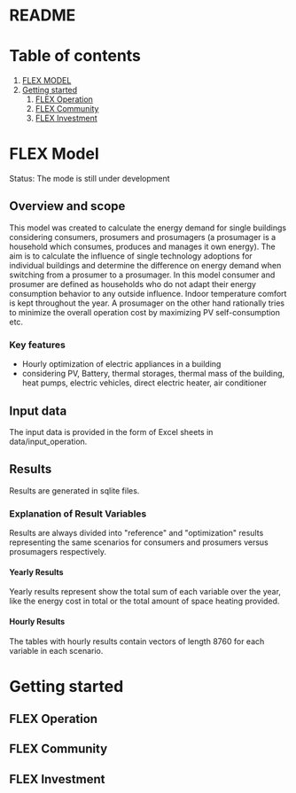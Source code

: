 # README

# Table of contents
1. [FLEX MODEL](#FLEX_MODEL)
2. [Getting started](#Getting_started)
   1. [FLEX Operation](#FLEX_Operation)
   2. [FLEX Community](#FLEX_Community)
   3. [FLEX Investment](#FLEX_Investment)


# FLEX Model <div id="FLEX_MODEL"/>
Status: The mode is still under development
## Overview and scope
This model was created to calculate the energy demand for single buildings
considering consumers, prosumers and prosumagers (a prosumager is a household
which consumes, produces and manages it own energy). The aim is to calculate
the influence of single technology adoptions for individual buildings and 
determine the difference on energy demand when switching from a prosumer to a
prosumager. In this model consumer and prosumer are defined as households who 
do not adapt their energy consumption behavior to any outside influence. Indoor
temperature comfort is kept throughout the year. A prosumager on the other hand
rationally tries to minimize the overall operation cost by maximizing PV self-consumption
etc. 

### Key features
- Hourly optimization of electric appliances in a building
- considering PV, Battery, thermal storages, thermal mass of the building, heat pumps, electric vehicles, direct 
   electric heater, air conditioner

## Input data
The input data is provided in the form of Excel sheets in data/input_operation.

## Results
Results are generated in sqlite files. 

### Explanation of Result Variables
Results are always divided into "reference" and "optimization" results representing the same scenarios for consumers
and prosumers versus prosumagers respectively. 
#### Yearly Results
Yearly results represent show the total sum of each variable over the year, like the energy cost in total or the 
total amount of space heating provided.
#### Hourly Results
The tables with hourly results contain vectors of length 8760 for each variable in each scenario. 

# Getting started <div id="Getting_started"/>

### 

## FLEX Operation <div id="FLEX_Operation"/>


## FLEX Community <div id="FLEX_Community"/>


## FLEX Investment <div id="FLEX_Investment"/>





